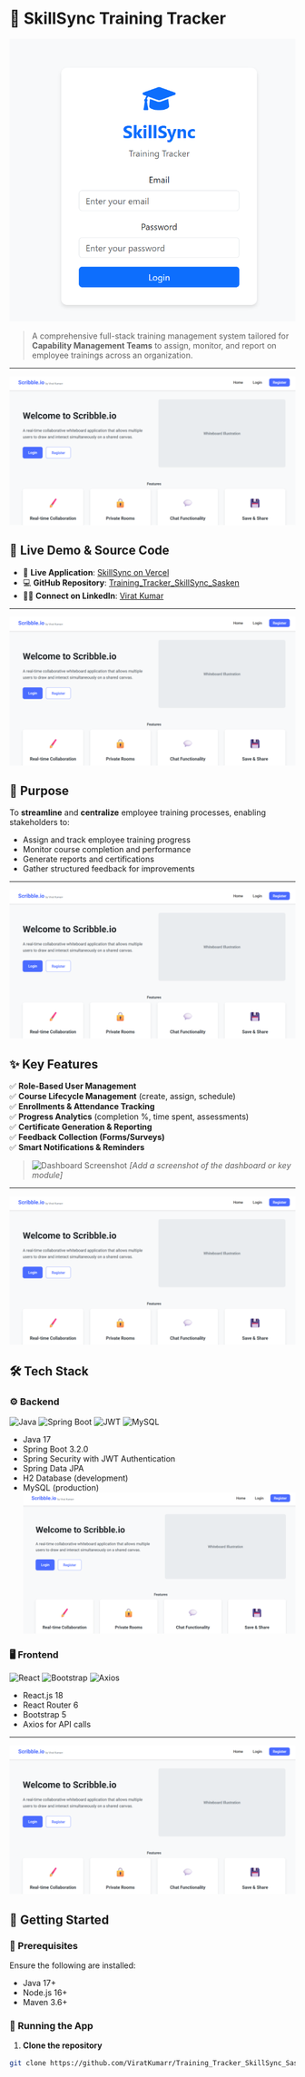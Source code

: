 # 🚀 SkillSync Training Tracker

![SkillSync Banner](https://github.com/ViratKumarr/Training_Tracker_SkillSync_Sasken/blob/c86aeb4f1be44b0bf0dfc618d6d63f9e122c990d/Screenshot%202025-08-06%20165240.png) <!-- Add a project banner image -->

> A comprehensive full-stack training management system tailored for **Capability Management Teams** to assign, monitor, and report on employee trainings across an organization.

---
![image alt](https://github.com/ViratKumarr/Scribble_Whiteboard_Multiplayer_App/blob/9cd29de0f322ccf6fa60f852165d579fa7547b9e/Screenshot%202025-07-30%20122234.png)

## 🌟 Live Demo & Source Code

- 🔗 **Live Application**: [SkillSync on Vercel](https://training-tracker-skill-sync-sasken.vercel.app/)
- 💻 **GitHub Repository**: [Training_Tracker_SkillSync_Sasken](https://github.com/ViratKumarr/Training_Tracker_SkillSync_Sasken/)
- 👨‍💼 **Connect on LinkedIn**: [Virat Kumar](https://www.linkedin.com/in/virat-kumar-b0b57024a)

---
![image alt](https://github.com/ViratKumarr/Scribble_Whiteboard_Multiplayer_App/blob/9cd29de0f322ccf6fa60f852165d579fa7547b9e/Screenshot%202025-07-30%20122234.png)

## 📌 Purpose

To **streamline** and **centralize** employee training processes, enabling stakeholders to:
- Assign and track employee training progress
- Monitor course completion and performance
- Generate reports and certifications
- Gather structured feedback for improvements

---
![image alt](https://github.com/ViratKumarr/Scribble_Whiteboard_Multiplayer_App/blob/9cd29de0f322ccf6fa60f852165d579fa7547b9e/Screenshot%202025-07-30%20122234.png)

## ✨ Key Features

✅ **Role-Based User Management**  
✅ **Course Lifecycle Management** (create, assign, schedule)  
✅ **Enrollments & Attendance Tracking**  
✅ **Progress Analytics** (completion %, time spent, assessments)  
✅ **Certificate Generation & Reporting**  
✅ **Feedback Collection (Forms/Surveys)**  
✅ **Smart Notifications & Reminders**  

> ![Dashboard Screenshot](https://your-dashboard-image-link-here)
> *[Add a screenshot of the dashboard or key module]*

---
![image alt](https://github.com/ViratKumarr/Scribble_Whiteboard_Multiplayer_App/blob/9cd29de0f322ccf6fa60f852165d579fa7547b9e/Screenshot%202025-07-30%20122234.png)

## 🛠️ Tech Stack

### ⚙️ Backend

![Java](https://img.shields.io/badge/Java-17-blue.svg)
![Spring Boot](https://img.shields.io/badge/Spring%20Boot-3.2.0-success)
![JWT](https://img.shields.io/badge/JWT%20Auth-enabled-green)
![MySQL](https://img.shields.io/badge/Database-MySQL%20|%20H2-blue)

- Java 17
- Spring Boot 3.2.0
- Spring Security with JWT Authentication
- Spring Data JPA
- H2 Database (development)
- MySQL (production)
![image alt](https://github.com/ViratKumarr/Scribble_Whiteboard_Multiplayer_App/blob/9cd29de0f322ccf6fa60f852165d579fa7547b9e/Screenshot%202025-07-30%20122234.png)

### 🖥️ Frontend

![React](https://img.shields.io/badge/React-18-blue)
![Bootstrap](https://img.shields.io/badge/Bootstrap-5-purple)
![Axios](https://img.shields.io/badge/Axios-API--Client-green)

- React.js 18
- React Router 6
- Bootstrap 5
- Axios for API calls

---
![image alt](https://github.com/ViratKumarr/Scribble_Whiteboard_Multiplayer_App/blob/9cd29de0f322ccf6fa60f852165d579fa7547b9e/Screenshot%202025-07-30%20122234.png)

## 🏁 Getting Started

### 🔧 Prerequisites

Ensure the following are installed:

- Java 17+
- Node.js 16+
- Maven 3.6+

### 🚀 Running the App

1. **Clone the repository**  
```bash
git clone https://github.com/ViratKumarr/Training_Tracker_SkillSync_Sasken.git
